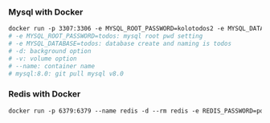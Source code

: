 ### Mysql with Docker

```dockerfile
docker run -p 3307:3306 -e MYSQL_ROOT_PASSWORD=kolotodos2 -e MYSQL_DATABASE=todos -d -v todos:/db --name todos mysql:8.0 
# -e MYSQL_ROOT_PASSWORD=todos: mysql root pwd setting
# -e MYSQL_DATABASE=todos: database create and naming is todos
# -d: background option
# -v: volume option 
# --name: container name
# mysql:8.0: git pull mysql v8.0
```

### Redis with Docker
```dockerfile
docker run -p 6379:6379 --name redis -d --rm redis -e REDIS_PASSWORD=portfolio redis
```
